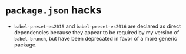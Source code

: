 # `package.json` hacks

- `babel-preset-es2015` and `babel-preset-es2016` are declared as direct
  dependencies because they appear to be required by my version of `babel-brunch`, but have been deprecated in favor of a more generic package.
